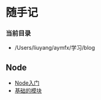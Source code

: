 # 随手记

### 当前目录

- /Users/liuyang/aymfx/学习/blog

## Node

- [Node入门](/笔记/node/Node入门)
- [基础的模块](/笔记/node/基础的模块)





